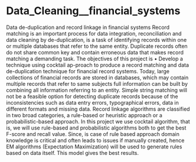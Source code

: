 # Data_Cleaning__financial_systems
Data de-duplication and record linkage in financial systems
Record matching is an important process for data integration, reconciliation and data cleaning by de-duplication, is a task of identifying records within one or multiple databases that refer to the same entity. Duplicate records often do not share common key and contain erroneous data that makes record matching a demanding task. The objectives of this project is
  •	Develop a technique using cocktail ap-proach to produce a record matching and data de-duplication technique for financial record systems.
Today, large collections of financial records are stored in databases, which may contain multiple records that refer to same subjects full information can be built by combining all information referring to an entity. Simple string matching will not be a feasible option for detecting duplicate records because of the inconsistencies such as data entry errors, typographical errors, data in different formats and missing data.
Record linkage algorithms are classified in two broad categories, a rule-based or heuristic approach or a probabilistic-based approach. In this project we use cocktail algorithm, that is, we will use rule-based and probabilistic algorithms both to get the best F-score and recall value. Since, is case of rule based approach domain knowledge is critical and often leads to issues if manually created, hence EM algorithms (Expectation Maximization) will be used to generate rules based on data itself. This model gives the best results.
